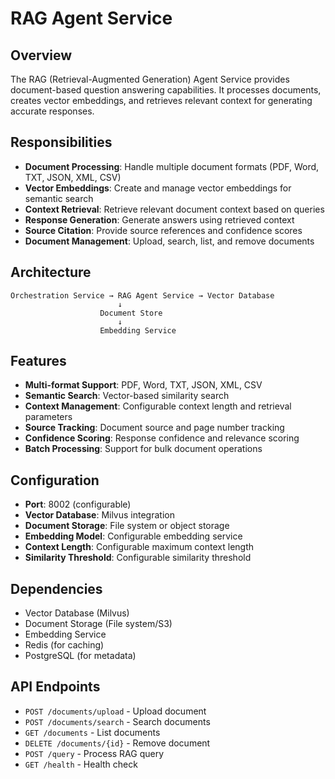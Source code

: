 # RAG Agent Service

## Overview
The RAG (Retrieval-Augmented Generation) Agent Service provides document-based question answering capabilities. It processes documents, creates vector embeddings, and retrieves relevant context for generating accurate responses.

## Responsibilities
- **Document Processing**: Handle multiple document formats (PDF, Word, TXT, JSON, XML, CSV)
- **Vector Embeddings**: Create and manage vector embeddings for semantic search
- **Context Retrieval**: Retrieve relevant document context based on queries
- **Response Generation**: Generate answers using retrieved context
- **Source Citation**: Provide source references and confidence scores
- **Document Management**: Upload, search, list, and remove documents

## Architecture
```
Orchestration Service → RAG Agent Service → Vector Database
                        ↓
                    Document Store
                        ↓
                    Embedding Service
```

## Features
- **Multi-format Support**: PDF, Word, TXT, JSON, XML, CSV
- **Semantic Search**: Vector-based similarity search
- **Context Management**: Configurable context length and retrieval parameters
- **Source Tracking**: Document source and page number tracking
- **Confidence Scoring**: Response confidence and relevance scoring
- **Batch Processing**: Support for bulk document operations

## Configuration
- **Port**: 8002 (configurable)
- **Vector Database**: Milvus integration
- **Document Storage**: File system or object storage
- **Embedding Model**: Configurable embedding service
- **Context Length**: Configurable maximum context length
- **Similarity Threshold**: Configurable similarity threshold

## Dependencies
- Vector Database (Milvus)
- Document Storage (File system/S3)
- Embedding Service
- Redis (for caching)
- PostgreSQL (for metadata)

## API Endpoints
- `POST /documents/upload` - Upload document
- `POST /documents/search` - Search documents
- `GET /documents` - List documents
- `DELETE /documents/{id}` - Remove document
- `POST /query` - Process RAG query
- `GET /health` - Health check
